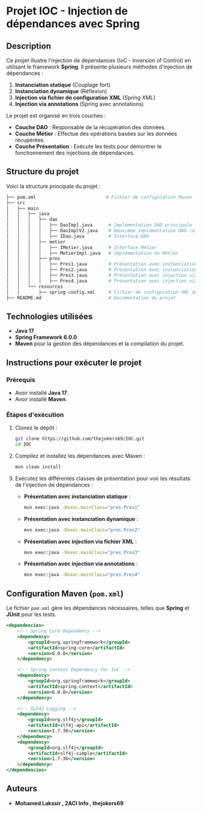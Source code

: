 # Projet IOC - Injection de dépendances avec Spring

## Description

Ce projet illustre l'injection de dépendances (IoC - Inversion of Control) en utilisant le framework **Spring**. Il présente plusieurs méthodes d'injection de dépendances :

1. **Instanciation statique** (Couplage fort)
2. **Instanciation dynamique** (Réflexion)
3. **Injection via fichier de configuration XML** (Spring XML)
4. **Injection via annotations** (Spring avec annotations)

Le projet est organisé en trois couches :
- **Couche DAO** : Responsable de la récupération des données.
- **Couche Métier** : Effectue des opérations basées sur les données récupérées.
- **Couche Présentation** : Exécute les tests pour démontrer le fonctionnement des injections de dépendances.

## Structure du projet

Voici la structure principale du projet :

```bash
├── pom.xml                          # Fichier de configuration Maven
├── src
│   ├── main
│   │   ├── java
│   │   │   ├── dao
│   │   │   │   ├── DaoImpl.java      # Implémentation DAO principale
│   │   │   │   ├── DaoImplV2.java    # Deuxième implémentation DAO (alternative)
│   │   │   │   ├── IDao.java         # Interface DAO
│   │   │   ├── metier
│   │   │   │   ├── IMetier.java      # Interface Métier
│   │   │   │   ├── MetierImpl.java   # Implémentation du Métier
│   │   │   ├── pres
│   │   │   │   ├── Pres1.java        # Présentation avec instanciation statique
│   │   │   │   ├── Pres2.java        # Présentation avec instanciation dynamique
│   │   │   │   ├── Pres3.java        # Présentation avec injection via XML (Spring)
│   │   │   │   ├── Pres4.java        # Présentation avec injection via annotations (Spring)
│   │   └── resources
│   │       ├── spring-config.xml     # Fichier de configuration XML de Spring
├── README.md                         # Documentation du projet


```
## Technologies utilisées

- **Java 17**
- **Spring Framework 6.0.0**
- **Maven** pour la gestion des dépendances et la compilation du projet.

## Instructions pour exécuter le projet

### Prérequis

- Avoir installé **Java 17**.
- Avoir installé **Maven**.

### Étapes d'exécution

1. Clonez le dépôt :

   ```bash
   git clone https://github.com/thejokers69/IOC.git
   cd IOC
   ```

2. Compilez et installez les dépendances avec Maven :

   ```bash
   mvn clean install
   ```

3. Exécutez les différentes classes de présentation pour voir les résultats de l'injection de dépendances :

    - **Présentation avec instanciation statique** :
      ```bash
      mvn exec:java -Dexec.mainClass="pres.Pres1"
      ```

    - **Présentation avec instanciation dynamique** :
      ```bash
      mvn exec:java -Dexec.mainClass="pres.Pres2"
      ```

    - **Présentation avec injection via fichier XML** :
      ```bash
      mvn exec:java -Dexec.mainClass="pres.Pres3"
      ```

    - **Présentation avec injection via annotations** :
      ```bash
      mvn exec:java -Dexec.mainClass="pres.Pres4"
      ```

## Configuration Maven (`pom.xml`)

Le fichier `pom.xml` gère les dépendances nécessaires, telles que **Spring** et **JUnit** pour les tests.

```xml
<dependencies>
    <!-- Spring Core Dependency -->
    <dependency>
        <groupId>org.springframework</groupId>
        <artifactId>spring-core</artifactId>
        <version>6.0.0</version>
    </dependency>

    <!-- Spring Context Dependency for IoC -->
    <dependency>
        <groupId>org.springframework</groupId>
        <artifactId>spring-context</artifactId>
        <version>6.0.0</version>
    </dependency>

    <!-- SLF4J Logging -->
    <dependency>
        <groupId>org.slf4j</groupId>
        <artifactId>slf4j-api</artifactId>
        <version>1.7.36</version>
    </dependency>
    <dependency>
        <groupId>org.slf4j</groupId>
        <artifactId>slf4j-simple</artifactId>
        <version>1.7.36</version>
    </dependency>
</dependencies>
```

## Auteurs

- **Mohamed Lakssir , 2ACI Info , thejokers69**

